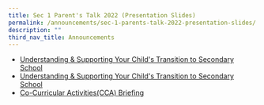```yaml
---
title: Sec 1 Parent's Talk 2022 (Presentation Slides)
permalink: /announcements/sec-1-parents-talk-2022-presentation-slides/
description: ""
third_nav_title: Announcements
---
```


* [Understanding & Supporting Your Child's Transition to Secondary School](/files/Understanding%20_%20Supporting%20Your%20Childs%20Transition%20to%20Secondary%20School.pdf)
* [Understanding & Supporting Your Child's Transition to Secondary School](/files/Expectations%20of%20Student%20Behaviour.pdf)
* [Co-Curricular Activities(CCA) Briefing](/files/Co-Curricular%20Activities%20CCA%20Briefing.pdf)